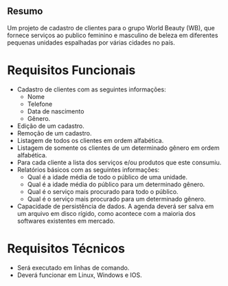 
## Resumo
Um projeto de cadastro de clientes para o grupo World Beauty (WB), que fornece serviços ao publico feminino e masculino de beleza em diferentes pequenas unidades espalhadas por várias cidades no país.

# Requisitos Funcionais
- Cadastro de clientes com as seguintes informações:
    - Nome
    - Telefone
    - Data de nascimento
    - Gênero.
- Edição de um cadastro.
- Remoção de um cadastro.
- Listagem de todos os clientes em ordem alfabética.
- Listagem de somente os clientes de um determinado gênero em ordem alfabética.
- Para cada cliente a lista dos serviços e/ou produtos que este consumiu.
- Relatórios básicos com as seguintes informações:
    - Qual é a idade média de todo o público de uma unidade.
    - Qual é a idade média do público para um determinado gênero.
    - Qual é o serviço mais procurado para todo o público.
    - Qual é o serviço mais procurado para um determinado gênero.
- Capacidade de persistência de dados. A agenda deverá ser salva em um arquivo em disco rígido, como acontece com a maioria dos softwares existentes em mercado.

# Requisitos Técnicos
- Será executado em linhas de comando.
- Deverá funcionar em Linux, Windows e IOS.